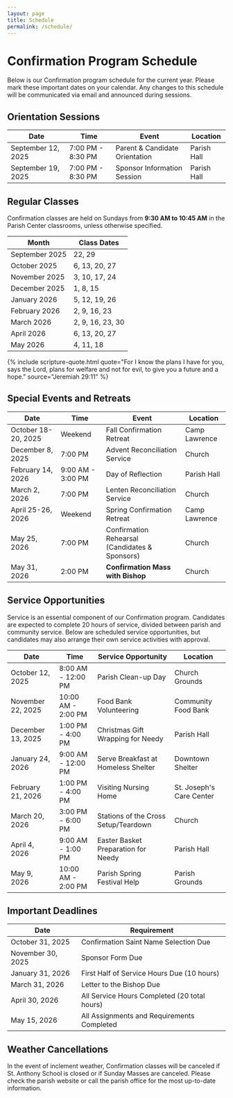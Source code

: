 ```yaml
---
layout: page
title: Schedule
permalink: /schedule/
---
```


# Confirmation Program Schedule

Below is our Confirmation program schedule for the current year. Please mark these important dates on your calendar. Any changes to this schedule will be communicated via email and announced during sessions.

## Orientation Sessions

| Date | Time | Event | Location |
|------|------|-------|----------|
| September 12, 2025 | 7:00 PM - 8:30 PM | Parent & Candidate Orientation | Parish Hall |
| September 19, 2025 | 7:00 PM - 8:30 PM | Sponsor Information Session | Parish Hall |

## Regular Classes

Confirmation classes are held on Sundays from **9:30 AM to 10:45 AM** in the Parish Center classrooms, unless otherwise specified.

| Month | Class Dates |
|-------|------------|
| September 2025 | 22, 29 |
| October 2025 | 6, 13, 20, 27 |
| November 2025 | 3, 10, 17, 24 |
| December 2025 | 1, 8, 15 |
| January 2026 | 5, 12, 19, 26 |
| February 2026 | 2, 9, 16, 23 |
| March 2026 | 2, 9, 16, 23, 30 |
| April 2026 | 6, 13, 20, 27 |
| May 2026 | 4, 11, 18 |

{% include scripture-quote.html quote="For I know the plans I have for you, says the Lord, plans for welfare and not for evil, to give you a future and a hope." source="Jeremiah 29:11" %}

## Special Events and Retreats

| Date | Time | Event | Location |
|------|------|-------|----------|
| October 18-20, 2025 | Weekend | Fall Confirmation Retreat | Camp Lawrence |
| December 8, 2025 | 7:00 PM | Advent Reconciliation Service | Church |
| February 14, 2026 | 9:00 AM - 3:00 PM | Day of Reflection | Parish Hall |
| March 2, 2026 | 7:00 PM | Lenten Reconciliation Service | Church |
| April 25-26, 2026 | Weekend | Spring Confirmation Retreat | Camp Lawrence |
| May 25, 2026 | 7:00 PM | Confirmation Rehearsal (Candidates & Sponsors) | Church |
| May 31, 2026 | 2:00 PM | **Confirmation Mass with Bishop** | Church |

## Service Opportunities

Service is an essential component of our Confirmation program. Candidates are expected to complete 20 hours of service, divided between parish and community service. Below are scheduled service opportunities, but candidates may also arrange their own service activities with approval.

| Date | Time | Service Opportunity | Location |
|------|------|---------------------|----------|
| October 12, 2025 | 8:00 AM - 12:00 PM | Parish Clean-up Day | Church Grounds |
| November 22, 2025 | 10:00 AM - 2:00 PM | Food Bank Volunteering | Community Food Bank |
| December 13, 2025 | 1:00 PM - 4:00 PM | Christmas Gift Wrapping for Needy | Parish Hall |
| January 24, 2026 | 9:00 AM - 12:00 PM | Serve Breakfast at Homeless Shelter | Downtown Shelter |
| February 21, 2026 | 1:00 PM - 4:00 PM | Visiting Nursing Home | St. Joseph's Care Center |
| March 20, 2026 | 3:00 PM - 6:00 PM | Stations of the Cross Setup/Teardown | Church |
| April 4, 2026 | 9:00 AM - 1:00 PM | Easter Basket Preparation for Needy | Parish Hall |
| May 9, 2026 | 10:00 AM - 2:00 PM | Parish Spring Festival Help | Parish Grounds |

## Important Deadlines

| Date | Requirement |
|------|------------|
| October 31, 2025 | Confirmation Saint Name Selection Due |
| November 30, 2025 | Sponsor Form Due |
| January 31, 2026 | First Half of Service Hours Due (10 hours) |
| March 31, 2026 | Letter to the Bishop Due |
| April 30, 2026 | All Service Hours Completed (20 total hours) |
| May 15, 2026 | All Assignments and Requirements Completed |

## Weather Cancellations

In the event of inclement weather, Confirmation classes will be canceled if St. Anthony School is closed or if Sunday Masses are canceled. Please check the parish website or call the parish office for the most up-to-date information.
